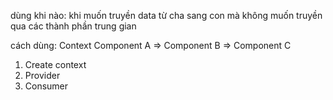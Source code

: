 dùng khi nào:
khi muốn truyền data từ cha sang con mà không muốn truyền qua các thành phần trung gian

cách dùng:
Context
Component A => Component B => Component C

1. Create context
2. Provider
3. Consumer
